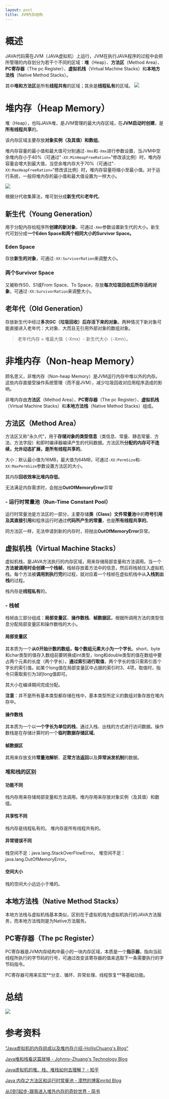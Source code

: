 ```yaml
---
layout: post
title: JVM内存结构
---
```


# 概述 #
JAVA代码需在JVM（JAVA虚拟机）上运行，JVM在执行JAVA程序的过程中会把所管理的内存划分为若干个不同的区域：**堆**（Heap）、**方法区**（Method Area）、**PC寄存器**（The pc Register）、**虚拟机栈**（Virtual Machine Stacks）和**本地方法栈**（Native Method Stacks）。

其中​​**堆和方法区**是所有**线程共有**的区域；其余是**线程私有**的区域。
![](https://i.imgur.com/wSTq3iX.jpg)
# 堆内存（Heap Memory） #
 堆（Heap），也叫JAVA堆，是JVM管理的最大内存区域，在**JVM启动时创建**，是**所有线程共享**的。

 该内存区域主要存放**对象实例（及其值）和数组**。

 堆内存容量的最小值和最大值可分别通过`-Xms`和`-Xmx`进行参数设置，当JVM中空余堆内存小于40%（可通过"`-XX:MinHeapFreeRation=`"修改该比例）时，堆内存容量会增大到最大值，当空余堆内存大于70%（可通过"`-XX:MaxHeapFreeRation=`"修改该比例）时，堆内存容量将缩小至最小值。对于运行系统，一般将堆内存的最小值和最大值设置为一样大小。

![](https://i.imgur.com/fGz141v.png)

 根据分代收集算法，堆可划分成**新生代**和**老年代**​。

## 新生代（Young Generation） 
 用于分配内存给程序所**创建的新对象**，可通过`-Xmn`参数设置新生代的大小。新生代可划分成**一个​Eden Space和两个相同大小的Survivor Space。**

### Eden Space
存放**新生的对象**，可通过`-XX:SurvivorRation`来调整大小。
### 两个Survivor Space 
又被称作S0、S1或From Space、To Space，存放**每次垃圾回收后所存活的对象**，可通过`-XX:SurvivorRation`来调整大小。
## 老年代（Old Generation） 
存放新生代中经过**多次GC（垃圾回收）后存活下来的对象**。两种情况下新对象可能直接进入老年代：大对象、大而且无引用外部对象的数组对象。
> 老年代内存 = 堆最大值（-Xmx）- 新生代大小（-Xmn）。

# 非堆内存（Non-heap Memory）
顾名思义，非堆内存（Non-heap Memory）是JVM运行内存中堆以外的内存。这些内存直接受操作系统管理（而不是JVM），减少垃圾回收对应用程序造成的影响。

非堆内存由​**方法区**（Method Area）、**PC寄存器**（The pc Register）、**虚拟机栈**（Virtual Machine Stacks）和**本地方法栈**（Native Method Stacks）组成。
## 方法区（Method Area） 
方法区又称“永久代”，用于**存储对象的类型信息**（类信息、常量、静态常量、方法、方法字段）和即时编译器编译产生的代码数据。方法区所**分配的内存可不连续，允许动态扩展，是所有线程共享的**。

​大小：默认最小值为16MB，最大值为64MB，可通过`-XX:PermSize`和`-XX:MaxPermSize`参数设置方法区的大小。

其内存**回收效率比堆内存低**。

无法满足内存需求时，会抛出**OutOfMemoryError**异常
### - 运行时常量池（Run-Time Constant Pool） 
运行时常量池是方法区的一部分，主要存储**类（Class）文件常量池**中的**符号引用及其直接引用**和程序运行时通过**代码所产生的常量**，也是**所有线程共享的**。

同方法区一样，无法申请到新的内存时，将抛出**OutOfMemoryError**异常​。
## 虚拟机栈（Virtual Machine Stacks） 
虚拟机栈，是JAVA方法执行的内存区域，用来存储局部变量和方法调用。当一个**方法被调用时会创建一个栈帧**，栈帧存放着方法中的信息，然后将栈帧压入虚拟机栈。每个方法被**调用到执行完**的过程，就对应着一个栈帧在虚拟机栈中从**入栈到出栈**的过程。​

栈内存是**线程私有**的。
### - 栈帧 
栈帧由三部分组成：**局部变量区**、**操作数栈**、**帧数据区**。根据所调用方法的类型信息分配局部变量区和操作数栈的大小。
#### 局部变量区
其本质为一个**从0开始计数的数组，每个数组元素大小为一个字长**。short、byte和char类型的值存入数组前要转换成int类型，long和double类型的值在数组中要占两个元素的长度（两个字长）。**通过索引进行取值**，两个字长的值只需索引首个字长的索引值。如某个long值在局部变量区中占据的索引时3、4项，取值时，指令只需取索引为3的long值即可。

​其大小在编译期间完成分配。

**注意**：并不是所有基本类型都存储在栈中，基本类型所定义的数组对象存放在​堆内存中。
#### 操作数栈
其本质为一个以**一个字长为单位的栈**，通过入栈、出栈的方式进行访问数据。操作数栈是在存储计算时的一个**临时数据存储区域**。
#### 帧数据区
其用来存放支持**常量池解析**、**正常方法返回**以及**异常派发机制**的数据。
### 堆和栈的区别
#### 功能不同
栈内存用来存储局部变量和方法调用。
​堆内存用来存放对象实例（及其值）和数组。
#### 共享性不同
栈内存是线程私有的。
堆内存是所有线程共有的。
#### 异常错误不同
栈空间不足：java.lang.StackOverFlowError。
堆空间不足：java.lang.OutOfMemoryError。
#### 空间大小
栈的空间大小远远小于堆的。
## 本地方法栈（Native Method Stacks）
 本地方法栈与虚拟机栈基本类似，区别在于虚拟机栈为虚拟机执行的JAVA方法服务，而本地方法栈则是为Native方法服务。
## PC寄存器（The pc Register）
PC寄存器是JVM内存结构中最小的一块内存区域，本质是一个**指示器**，指向当前线程所执行的字节码的行号，可通过改变该寄存器的值来选取下一条需要执行的字节码指令。
 
PC寄存器可用来实现**​分支、循环、异常处理、线程恢复**等基础功能。
# 总结 
![](https://i.imgur.com/GzoxIC7.png)
# 参考资料 

["Java虚拟机的内存组成以及堆内存介绍-HollisChuang's Blog"](http://www.hollischuang.com/archives/80)

[Java堆和栈看这篇就够 - Johnny-Zhuang's Technology Blog](https://iamjohnnyzhuang.github.io/java/2016/07/12/Java%E5%A0%86%E5%92%8C%E6%A0%88%E7%9C%8B%E8%BF%99%E7%AF%87%E5%B0%B1%E5%A4%9F.html)

[Java虚拟机的堆、栈、堆栈如何去理解？ - 知乎](https://www.zhihu.com/question/29833675)

[Java 内存之方法区和运行时常量池 - 漠然的博客mritd Blog](https://mritd.me/2016/03/22/Java-%E5%86%85%E5%AD%98%E4%B9%8B%E6%96%B9%E6%B3%95%E5%8C%BA%E5%92%8C%E8%BF%90%E8%A1%8C%E6%97%B6%E5%B8%B8%E9%87%8F%E6%B1%A0/)

[从0到1起步-跟我进入堆外内存的奇妙世界 - 简书](https://www.jianshu.com/p/50be08b54bee)​​
